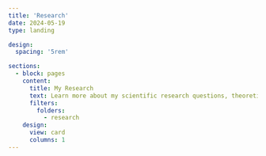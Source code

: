 ```yaml
---
title: 'Research'
date: 2024-05-19
type: landing

design:
  spacing: '5rem'

sections:
  - block: pages
    content:
      title: My Research
      text: Learn more about my scientific research questions, theoretical frameworks, and publications.
      filters:
        folders:
          - research
    design:
      view: card
      columns: 1
---
```


